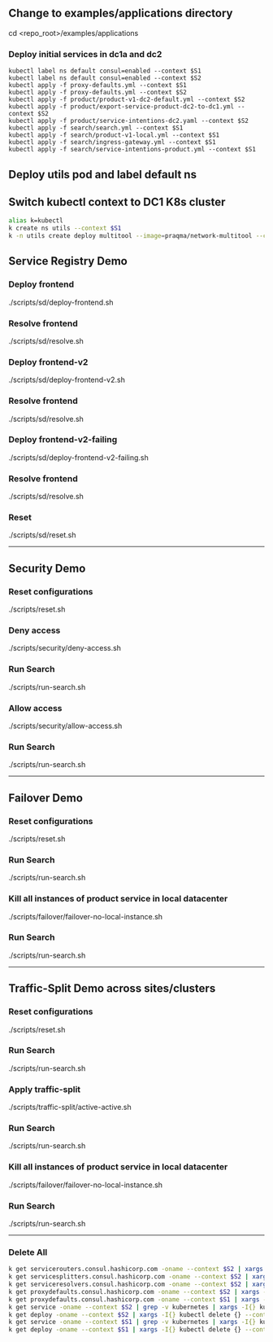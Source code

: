 ## Change to examples/applications directory
cd <repo_root>/examples/applications

### Deploy initial services in dc1a and dc2
```
kubectl label ns default consul=enabled --context $S1
kubectl label ns default consul=enabled --context $S2
kubectl apply -f proxy-defaults.yml --context $S1
kubectl apply -f proxy-defaults.yml --context $S2
kubectl apply -f product/product-v1-dc2-default.yml --context $S2
kubectl apply -f product/export-service-product-dc2-to-dc1.yml --context $S2
kubectl apply -f product/service-intentions-dc2.yaml --context $S2
kubectl apply -f search/search.yml --context $S1
kubectl apply -f search/product-v1-local.yml --context $S1
kubectl apply -f search/ingress-gateway.yml --context $S1
kubectl apply -f search/service-intentions-product.yml --context $S1
```

## Deploy utils pod and label default ns
## Switch kubectl context to DC1 K8s cluster
```sh
alias k=kubectl
k create ns utils --context $S1
k -n utils create deploy multitool --image=praqma/network-multitool --context $S1
```

## Service Registry Demo

### Deploy frontend
./scripts/sd/deploy-frontend.sh


### Resolve frontend
./scripts/sd/resolve.sh

### Deploy frontend-v2
./scripts/sd/deploy-frontend-v2.sh

### Resolve frontend
./scripts/sd/resolve.sh

### Deploy frontend-v2-failing
./scripts/sd/deploy-frontend-v2-failing.sh

### Resolve frontend
./scripts/sd/resolve.sh

### Reset 
./scripts/sd/reset.sh


---------------------------------------------------------------------------------------------------
## Security Demo

### Reset configurations
./scripts/reset.sh

### Deny access
./scripts/security/deny-access.sh

### Run Search
./scripts/run-search.sh

### Allow access
./scripts/security/allow-access.sh

### Run Search
./scripts/run-search.sh

---------------------------------------------------------------------------------------------------
## Failover Demo

### Reset configurations
./scripts/reset.sh

### Run Search
./scripts/run-search.sh

### Kill all instances of product service in local datacenter 
./scripts/failover/failover-no-local-instance.sh

### Run Search
./scripts/run-search.sh

---------------------------------------------------------------------------------------------------
## Traffic-Split Demo across sites/clusters

### Reset configurations
./scripts/reset.sh

### Run Search
./scripts/run-search.sh

### Apply traffic-split
./scripts/traffic-split/active-active.sh

### Run Search
./scripts/run-search.sh

### Kill all instances of product service in local datacenter 
./scripts/failover/failover-no-local-instance.sh

### Run Search
./scripts/run-search.sh

---------------------------------------------------------------------------------------------------
### Delete All
```sh
k get servicerouters.consul.hashicorp.com -oname --context $S2 | xargs -I{} kubectl delete {} --context $S1
k get servicesplitters.consul.hashicorp.com -oname --context $S2 | xargs -I{} kubectl delete {} --context $S1
k get serviceresolvers.consul.hashicorp.com -oname --context $S2 | xargs -I{} kubectl delete {} --context $S1
k get proxydefaults.consul.hashicorp.com -oname --context $S2 | xargs -I{} kubectl delete {} --context $S2
k get proxydefaults.consul.hashicorp.com -oname --context $S1 | xargs -I{} kubectl delete {} --context $S1
k get service -oname --context $S2 | grep -v kubernetes | xargs -I{} kubectl delete {} --context $S2
k get deploy -oname --context $S2 | xargs -I{} kubectl delete {} --context $S2
k get service -oname --context $S1 | grep -v kubernetes | xargs -I{} kubectl delete {} --context $S1
k get deploy -oname --context $S1 | xargs -I{} kubectl delete {} --context $S1
```